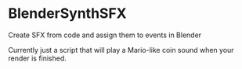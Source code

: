 # BlenderSynthSFX
Create SFX from code and assign them to events in Blender

Currently just a script that will play a Mario-like coin sound when your render is finished.
